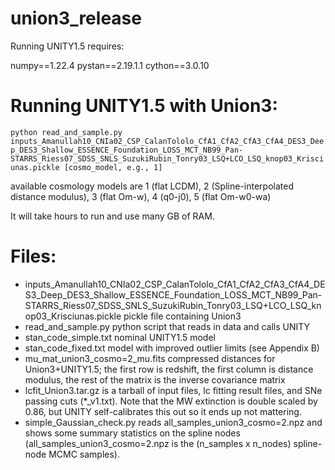 # union3_release

Running UNITY1.5 requires:

numpy==1.22.4 pystan==2.19.1.1 cython==3.0.10

# Running UNITY1.5 with Union3:

```python read_and_sample.py inputs_Amanullah10_CNIa02_CSP_CalanTololo_CfA1_CfA2_CfA3_CfA4_DES3_Deep_DES3_Shallow_ESSENCE_Foundation_LOSS_MCT_NB99_Pan-STARRS_Riess07_SDSS_SNLS_SuzukiRubin_Tonry03_LSQ+LCO_LSQ_knop03_Krisciunas.pickle [cosmo_model, e.g., 1]```

available cosmology models are 1 (flat LCDM), 2 (Spline-interpolated distance modulus), 3 (flat Om-w), 4 (q0-j0), 5 (flat Om-w0-wa)

It will take hours to run and use many GB of RAM.

# Files:

* inputs_Amanullah10_CNIa02_CSP_CalanTololo_CfA1_CfA2_CfA3_CfA4_DES3_Deep_DES3_Shallow_ESSENCE_Foundation_LOSS_MCT_NB99_Pan-STARRS_Riess07_SDSS_SNLS_SuzukiRubin_Tonry03_LSQ+LCO_LSQ_knop03_Krisciunas.pickle pickle file containing Union3
* read_and_sample.py python script that reads in data and calls UNITY
* stan_code_simple.txt nominal UNITY1.5 model
* stan_code_fixed.txt model with improved outlier limits (see Appendix B)
* mu_mat_union3_cosmo=2_mu.fits compressed distances for Union3+UNITY1.5; the first row is redshift, the first column is distance modulus, the rest of the matrix is the inverse covariance matrix
* lcfit_Union3.tar.gz is a tarball of input files, lc fitting result files, and SNe passing cuts (*_v1.txt). Note that the MW extinction is double scaled by 0.86, but UNITY self-calibrates this out so it ends up not mattering.
* simple_Gaussian_check.py reads all_samples_union3_cosmo=2.npz and shows some summary statistics on the spline nodes (all_samples_union3_cosmo=2.npz is the (n_samples x n_nodes) spline-node MCMC samples).
